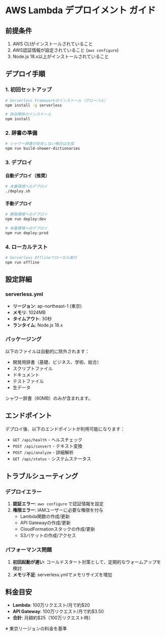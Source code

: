 # AWS Lambda デプロイメント ガイド

## 前提条件

1. AWS CLIがインストールされていること
2. AWS認証情報が設定されていること (`aws configure`)
3. Node.js 18.x以上がインストールされていること

## デプロイ手順

### 1. 初回セットアップ

```bash
# Serverless Frameworkのインストール（グローバル）
npm install -g serverless

# 依存関係のインストール
npm install
```

### 2. 辞書の準備

```bash
# シャワー辞書が存在しない場合は生成
npm run build-shower-dictionaries
```

### 3. デプロイ

#### 自動デプロイ（推奨）

```bash
# 本番環境へのデプロイ
./deploy.sh
```

#### 手動デプロイ

```bash
# 開発環境へのデプロイ
npm run deploy:dev

# 本番環境へのデプロイ
npm run deploy:prod
```

### 4. ローカルテスト

```bash
# Serverless Offlineでローカル実行
npm run offline
```

## 設定詳細

### serverless.yml

- **リージョン**: ap-northeast-1 (東京)
- **メモリ**: 1024MB
- **タイムアウト**: 30秒
- **ランタイム**: Node.js 18.x

### パッケージング

以下のファイルは自動的に除外されます：
- 開発用辞書（基礎、ビジネス、学術、総合）
- スクリプトファイル
- ドキュメント
- テストファイル
- 生データ

シャワー辞書（60MB）のみが含まれます。

## エンドポイント

デプロイ後、以下のエンドポイントが利用可能になります：

- `GET /api/health` - ヘルスチェック
- `POST /api/convert` - テキスト変換
- `POST /api/analyze` - 詳細解析
- `GET /api/status` - システムステータス

## トラブルシューティング

### デプロイエラー

1. **認証エラー**: `aws configure` で認証情報を設定
2. **権限エラー**: IAMユーザーに必要な権限を付与
   - Lambda関数の作成/更新
   - API Gatewayの作成/更新
   - CloudFormationスタックの作成/更新
   - S3バケットの作成/アクセス

### パフォーマンス問題

1. **初回起動が遅い**: コールドスタート対策として、定期的なウォームアップを検討
2. **メモリ不足**: serverless.ymlでメモリサイズを増加

## 料金目安

- **Lambda**: 100万リクエスト/月で約$20
- **API Gateway**: 100万リクエスト/月で約$3.50
- **合計**: 月額約$25（100万リクエスト時）

※ 東京リージョンの料金を基準